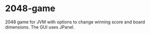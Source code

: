 # 2048-game
2048 game for JVM with options to change winning score and board dimensions. The GUI uses JPanel.
